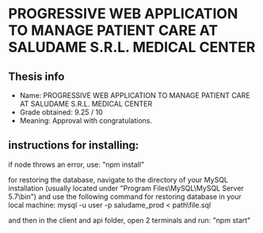 # PROGRESSIVE WEB APPLICATION TO MANAGE PATIENT CARE AT SALUDAME S.R.L. MEDICAL CENTER

## Thesis info

- Name: PROGRESSIVE WEB APPLICATION TO MANAGE PATIENT CARE AT SALUDAME S.R.L. MEDICAL CENTER
- Grade obtained: 9.25 / 10
- Meaning: Approval with congratulations.


## instructions for installing:

if node throws an error, use: "npm install"

for restoring the database, navigate to the directory of your MySQL installation (usually located under "Program Files\MySQL\MySQL Server 5.7\bin") and use the following command for restoring database in your local machine: 
mysql -u user -p saludame_prod < path\file.sql

and then in the client and api folder, open 2 terminals and run: "npm start"
